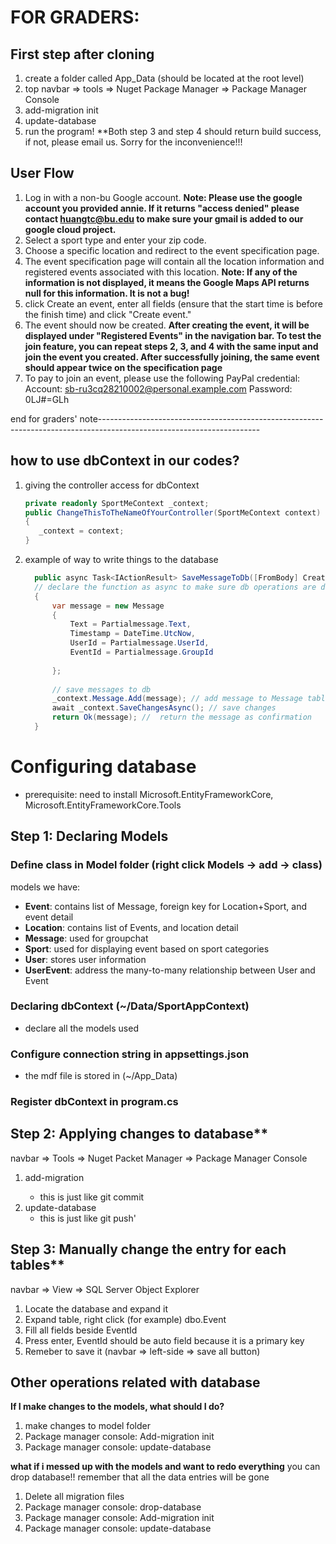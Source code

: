 # FOR GRADERS: 
## First step after cloning
1. create a folder called App_Data (should be located at the root level)
2. top navbar => tools => Nuget Package Manager => Package Manager Console
3. add-migration init
4. update-database
5. run the program!
**Both step 3 and step 4 should return build success, if not, please email us. Sorry for the inconvenience!!!
## User Flow
1. Log in with a non-bu Google account.
 **Note: Please use the google account you provided annie. If it returns "access denied" please contact huangtc@bu.edu to make sure your gmail is added to our google cloud project.**
2. Select a sport type and enter your zip code.
3. Choose a specific location and redirect to the event specification page.
4. The event specification page will contain all the location information and registered events associated with this location. **Note: If any of the information is not displayed, it means the Google Maps API returns null for this information. It is not a bug!**
5. click Create an event, enter all fields (ensure that the start time is before the finish time) and click "Create event."
6. The event should now be created. **After creating the event, it will be displayed under "Registered Events" in the navigation bar. To test the join feature, you can repeat steps 2, 3, and 4 with the same input and join the event you created. After successfully joining, the same event should appear twice on the specification page**
7. To pay to join an event, please use the following PayPal credential: Account: sb-ru3cq28210002@personal.example.com Password: 0LJ#=GLh
   
end for graders' note----------------------------------------------------------------------------------------------------------------------


## how to use dbContext in our codes?
1. giving the controller access for dbContext
    ```csharp
   private readonly SportMeContext _context;
   public ChangeThisToTheNameOfYourController(SportMeContext context)
   {
       _context = context;
   }
3. example of way to write things to the database
    ```csharp
      public async Task<IActionResult> SaveMessageToDb([FromBody] CreateMessage Partialmessage)
      // declare the function as async to make sure db operations are done before continuing with subsequent code.
      {
          var message = new Message
          {
              Text = Partialmessage.Text,
              Timestamp = DateTime.UtcNow,
              UserId = Partialmessage.UserId,
              EventId = Partialmessage.GroupId
      
          };
      
          // save messages to db 
          _context.Message.Add(message); // add message to Message table
          await _context.SaveChangesAsync(); // save changes
          return Ok(message); //  return the message as confirmation
      }


# Configuring database
- prerequisite: need to install  Microsoft.EntityFrameworkCore, Microsoft.EntityFrameworkCore.Tools
## Step 1: Declaring Models
### Define class in Model folder (right click Models -> add -> class)
   models we have:
   - **Event**: contains list of Message, foreign key for Location+Sport, and event detail
   - **Location**: contains list of Events, and location detail
   - **Message**: used for groupchat 
   - **Sport**: used for displaying event based on sport categories
   - **User**: stores user information
   - **UserEvent**: address the many-to-many relationship between User and Event
### Declaring dbContext (~/Data/SportAppContext)
- declare all the models used
### Configure connection string in appsettings.json 
- the mdf file is stored in (~/App_Data)
### Register dbContext in program.cs


## Step 2: Applying changes to database**
navbar => Tools => Nuget Packet Manager => Package Manager Console
1. add-migration <name your migration>
   - this is just like git commit
2. update-database
   - this is just like git push'

## Step 3: Manually change the entry for each tables**
navbar => View => SQL Server Object Explorer
1. Locate the database and expand it
2. Expand table, right click (for example) dbo.Event
3. Fill all fields beside EventId
4. Press enter, EventId should be auto field because it is a primary key
5. Remeber to save it (navbar => left-side => save all button)

## Other operations related with database
**If I make changes to the models, what should I do?**
1. make changes to model folder
2. Package manager console: Add-migration init
3. Package manager console: update-database
  
**what if i messed up with the models and want to redo everything**
you can drop database!! remember that all the data entries will be gone 
1. Delete all migration files
2. Package manager console: drop-database
3. Package manager console: Add-migration init
4. Package manager console: update-database
